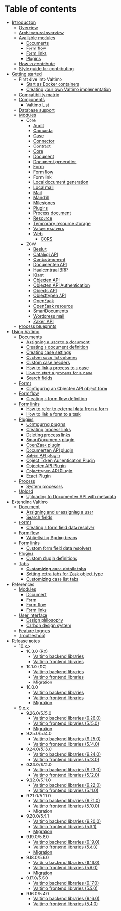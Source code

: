 # Table of contents

* [Introduction](README.md)
  * [Overview](introduction/overview.md)
  * [Architectural overview](introduction/architectural-overview.md)
  * [Available modules](introduction/modules/modules.md)
    * [Documents](introduction/modules/document-introduction.md)
    * [Form flow](introduction/modules/form-flow-introduction.md)
    * [Form links](introduction/modules/form-link-introduction.md)
    * [Plugins](introduction/modules/plugin-introduction.md)
  * [How to contribute](CONTRIBUTING.md)
  * [Style guide for contributing](STYLE-GUIDE.md)
* [Getting started](getting-started/getting-started.md)
  * [First dive into Valtimo](getting-started/first-dive/first-dive.md)
    * [Start as Docker containers](getting-started/first-dive/start-as-docker-containers/start-as-docker-containers.md)
    * [Creating your own Valtimo implementation](getting-started/first-dive/creating-your-own-valtimo-implementation/creating-your-own-valtimo-implementation.md)
  * [Compatibility matrix](getting-started/compatibility-matrix.md)
  * [Components](getting-started/components/components.md)
    * [Valtimo List](getting-started/components/valtimo-list/valtimo-list.md)
  * [Database support](getting-started/database-support.md)
  * [Modules](getting-started/modules/modules.md)
    * Core
      * [Audit](getting-started/modules/core/audit.md)
      * [Camunda](getting-started/modules/core/camunda-webapps.md)
      * [Case](getting-started/modules/core/case.md)
      * [Connector](getting-started/modules/core/connector.md)
      * [Contract](getting-started/modules/core/contract.md)
      * [Core](getting-started/modules/core/core.md)
      * [Document](getting-started/modules/core/document.md)
      * [Document generation](getting-started/modules/core/document-generation.md)
      * [Form](getting-started/modules/core/form.md)
      * [Form flow](getting-started/modules/core/form-flow.md)
      * [Form link](getting-started/modules/core/form-link.md)
      * [Local document generation](getting-started/modules/core/local-document-generation.md)
      * [Local mail](getting-started/modules/core/local-mail.md)
      * [Mail](getting-started/modules/core/mail.md)
      * [Mandrill](getting-started/modules/core/mandrill.md)
      * [Milestones](getting-started/modules/core/milestones.md)
      * [Plugins](getting-started/modules/core/plugin.md)
      * [Process document](getting-started/modules/core/process-document.md)
      * [Resource](getting-started/modules/core/resource.md)
      * [Temporary resource storage](getting-started/modules/core/temporary-resource-storage.md)
      * [Value resolvers](getting-started/modules/core/value-resolver.md)
      * [Web](getting-started/modules/core/web/web.md)
        * [CORS](getting-started/modules/core/web/valtimo-cors.md)
    * ZGW
      * [Besluit](getting-started/modules/zgw/besluit.md)
      * [Catalogi API](getting-started/modules/zgw/catalogi-api.md)
      * [Contactmoment](getting-started/modules/zgw/contactmoment.md)
      * [Documenten API](getting-started/modules/zgw/documenten-api.md)
      * [Haalcentraal BRP](getting-started/modules/zgw/haalcentraal-brp.md)
      * [Klant](getting-started/modules/zgw/klant.md)
      * [Objecten API](getting-started/modules/zgw/objecten-api.md)
      * [Objecten API Authentication](getting-started/modules/zgw/objecten-api-authentication.md)
      * [Objects API](getting-started/modules/zgw/objects-api.md)
      * [Objecttypen API](getting-started/modules/zgw/objecttypen-api.md)
      * [OpenZaak](getting-started/modules/zgw/openzaak.md)
      * [OpenZaak resource](getting-started/modules/zgw/openzaak-resource.md)
      * [SmartDocuments](getting-started/modules/zgw/smartdocuments.md)
      * [Wordpress mail](getting-started/modules/zgw/wordpress-mail.md)
      * [Zaken API](getting-started/modules/zgw/zaken-api.md)
  * [Process blueprints](getting-started/process-blueprints.md)
* [Using Valtimo](using-valtimo/using-valtimo.md)
  * [Documents](using-valtimo/document/document.md)
    * [Assigning a user to a document](using-valtimo/document/assigning-a-user.md)
    * [Creating a document definition](using-valtimo/document/create-document-definition.md)
    * [Creating case settings](using-valtimo/case/creating-case-settings.md)
    * [Custom case list columns](using-valtimo/document/custom-case-list-columns.md)
    * [Custom case headers](using-valtimo/document/custom-case-headers.md)
    * [How to link a process to a case](using-valtimo/document/link-process-and-case.md)
    * [How to start a process for a case](using-valtimo/document/start-case.md)
    * [Search fields](using-valtimo/document/configuring-search-fields.md)
  * [Forms](using-valtimo/forms/forms.md)
    * [Configuring an Objecten API object form](using-valtimo/forms/configure-object-form.md)
  * [Form flow](using-valtimo/form-flow/form-flow.md)
    * [Creating a form flow definition](using-valtimo/form-flow/create-form-flow-definition.md)
  * [Form links](using-valtimo/form-link/form-link.md)
    * [How to refer to external data from a form](using-valtimo/form-link/using-form-field-data-resolvers.md)
    * [How to link a form to a task](using-valtimo/form-link/configure-task.md)
  * [Plugins](using-valtimo/plugin/plugins.md)
    * [Configuring plugins](using-valtimo/plugin/configure-plugin.md)
    * [Creating process links](using-valtimo/plugin/create-process-link.md)
    * [Deleting process links](using-valtimo/plugin/delete-process-link.md)
    * [SmartDocuments plugin](using-valtimo/plugin/smartdocuments/configure-smartdocuments-plugin.md)
    * [OpenZaak plugin](using-valtimo/plugin/openzaak/configure-openzaak-plugin.md)
    * [Documenten API plugin](using-valtimo/plugin/documenten-api/configure-documenten-api-plugin.md)
    * [Zaken API plugin](using-valtimo/plugin/zaken-api/configure-zaken-api-plugin.md)
    * [Object Token Auhentication Plugin](using-valtimo/plugin/object-token-authentication/configure-object-token-authentication-plugin.md)
    * [Objecten API Plugin](using-valtimo/plugin/objecten-api/configure-objecten-api-plugin.md)
    * [Objecttypen API Plugin](using-valtimo/plugin/objecttypen-api/configure-objecttypen-api-plugin.md)
    * [Exact Plugin](using-valtimo/plugin/exact/configure-exact-plugin.md)
  * [Process](using-valtimo/process/process.md)
    * [System processes](using-valtimo/process/systemprocesses.md)
  * [Upload](using-valtimo/upload/upload.md)
    * [Uploading to Documenten API with metadata](using-valtimo/upload/upload-to-documenten-api-with-metadata.md)
* [Extending Valtimo](extending-valtimo/extending-valtimo.md)
  * [Document](extending-valtimo/document/document.md)
    * [Assigning and unassigning a user](extending-valtimo/document/assigning-and-unassigning-a-user.md)
    * [Search fields](extending-valtimo/document/configuring-search-fields.md)
  * [Forms](extending-valtimo/forms/forms.md)
    * [Creating a form field data resolver](extending-valtimo/forms/creating-form-field-data-resolver.md)
  * [Form flow](extending-valtimo/form-flow/form-flow.md)
    * [Whitelisting Spring beans](extending-valtimo/form-flow/whitelist-spring-bean.md)
  * [Form links](extending-valtimo/form-link/form-link.md)
    * [Custom form field data resolvers](extending-valtimo/form-link/custom-form-field-data-resolver.md)
  * [Plugins](extending-valtimo/plugin/plugins.md)
    * [Custom plugin definitions](extending-valtimo/plugin/custom-plugin-definition.md)
  * [Tabs](extending-valtimo/tabs/tabs.md)
    * [Customizing case details tabs](extending-valtimo/tabs/customizing-case-tabs.md)
    * [Setting extra tabs for Zaak object type](extending-valtimo/tabs/configure-tab-object-type.md)
    * [Customizing case list tabs](extending-valtimo/tabs/customizing-case-list-tabs.md)
* [References](reference/reference.md)
  * [Modules](reference/modules/modules.md)
    * [Document](reference/modules/document.md)
    * [Form](reference/modules/form.md)
    * [Form flow](reference/modules/form-flow.md)
    * [Form links](reference/modules/form-link.md)
  * [User interface](reference/user-interface/user-interface.md)
    * [Design philosophy](reference/user-interface/design-philosophy.md)
    * [Carbon design system](reference/user-interface/carbon-design-system.md)
  * [Feature toggles](reference/feature-toggles.md)
  * [Troubleshoot](reference/troubleshoot.md)
* Release notes
  * 10.x.x
    * 10.3.0 (RC)
      * [Valtimo backend libraries](release-notes/major10/10.3.0/valtimo-backend-libraries.md)
      * [Valtimo frontend libraries](release-notes/major10/10.3.0/valtimo-frontend-libraries.md)
    * 10.1.0 (RC)
      * [Valtimo backend libraries](release-notes/major10/10.1.0/valtimo-backend-libraries.md)
      * [Valtimo frontend libraries](release-notes/major10/10.1.0/valtimo-frontend-libraries.md)
      * [Migration](release-notes/major10/10.1.0/migration.md)
    * 10.0.0
      * [Valtimo backend libraries](release-notes/major10/10.0.0/valtimo-backend-libraries.md)
      * [Valtimo frontend libraries](release-notes/major10/10.0.0/valtimo-frontend-libraries.md)
      * [Migration](release-notes/major10/10.0.0/migration.md)
  * 9.x.x
    * 9.26.0/5.15.0
      * [Valtimo backend libraries (9.26.0)](release-notes/major9/09.26.0/valtimo-backend-libraries.md)
      * [Valtimo frontend libraries (5.15.0)](release-notes/major9/09.26.0/valtimo-frontend-libraries.md)
      * [Migration](release-notes/major9/09.26.0/migration.md)
    * 9.25.0/5.14.0
      * [Valtimo backend libraries (9.25.0)](release-notes/major9/09.25.0/valtimo-backend-libraries.md)
      * [Valtimo frontend libraries (5.14.0)](release-notes/major9/09.25.0/valtimo-frontend-libraries.md)
    * 9.24.0/5.13.0
      * [Valtimo backend libraries (9.24.0)](release-notes/major9/09.24.0/valtimo-backend-libraries.md)
      * [Valtimo frontend libraries (5.13.0)](release-notes/major9/09.24.0/valtimo-frontend-libraries.md)
    * 9.23.0/5.12.0
      * [Valtimo backend libraries (9.23.0)](release-notes/major9/09.23.0/valtimo-backend-libraries.md)
      * [Valtimo frontend libraries (5.12.0)](release-notes/major9/09.23.0/valtimo-frontend-libraries.md)
    * 9.22.0/5.11.0
      * [Valtimo backend libraries (9.22.0)](release-notes/major9/09.22.0/valtimo-backend-libraries.md)
      * [Valtimo frontend libraries (5.11.0)](release-notes/major9/09.22.0/valtimo-frontend-libraries.md)
    * 9.21.0/5.10.0
      * [Valtimo backend libraries (9.21.0)](release-notes/major9/09.21.0/valtimo-backend-libraries.md)
      * [Valtimo frontend libraries (5.10.0)](release-notes/major9/09.21.0/valtimo-frontend-libraries.md)
      * [Migration](release-notes/major9/09.21.0/migration.md)
    * 9.20.0/5.9.1
      * [Valtimo backend libraries (9.20.0)](release-notes/major9/09.20.0/valtimo-backend-libraries.md)
      * [Valtimo frontend libraries (5.9.1)](release-notes/major9/09.20.0/valtimo-frontend-libraries.md)
      * [Migration](release-notes/major9/09.20.0/migration.md)
    * 9.19.0/5.8.0
      * [Valtimo backend libraries (9.19.0)](release-notes/major9/09.19.0/valtimo-backend-libraries.md)
      * [Valtimo frontend libraries (5.8.0)](release-notes/major9/09.19.0/valtimo-frontend-libraries.md)
      * [Migration](release-notes/major9/09.19.0/migration.md)
    * 9.18.0/5.6.0
      * [Valtimo backend libraries (9.18.0)](release-notes/major9/09.18.0/valtimo-backend-libraries.md)
      * [Valtimo frontend libraries (5.6.0)](release-notes/major9/09.18.0/valtimo-frontend-libraries.md)
      * [Migration](release-notes/major9/09.18.0/migration.md)
    * 9.17.0/5.5.0
      * [Valtimo backend libraries (9.17.0)](release-notes/major9/09.17.0/valtimo-backend-libraries.md)
      * [Valtimo frontend libraries (5.5.0)](release-notes/major9/09.17.0/valtimo-frontend-libraries.md)
    * 9.16.0/5.4.0
      * [Valtimo backend libraries (9.16.0)](release-notes/major9/09.16.0/valtimo-backend-libraries.md)
      * [Valtimo frontend libraries (5.4.0)](release-notes/major9/09.16.0/valtimo-frontend-libraries.md)
